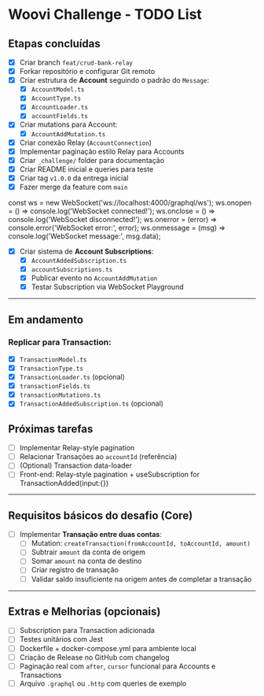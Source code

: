 # Woovi Challenge - TODO List

## Etapas concluídas

- [x] Criar branch `feat/crud-bank-relay`
- [x] Forkar repositório e configurar Git remoto
- [x] Criar estrutura de **Account** seguindo o padrão do `Message`:
  - [x] `AccountModel.ts`
  - [x] `AccountType.ts`
  - [x] `AccountLoader.ts`
  - [x] `accountFields.ts`
- [x] Criar mutations para Account:
  - [x] `AccountAddMutation.ts`
- [x] Criar conexão Relay (`AccountConnection`)
- [x] Implementar paginação estilo Relay para Accounts
- [x] Criar `_challenge/` folder para documentação
- [x] Criar README inicial e queries para teste
- [x] Criar tag `v1.0.0` da entrega inicial
- [x] Fazer merge da feature com `main`

const ws = new WebSocket('ws://localhost:4000/graphql/ws');
ws.onopen = () => console.log('WebSocket connected!');
ws.onclose = () => console.log('WebSocket disconnected!');
ws.onerror = (error) => console.error('WebSocket error:', error);
ws.onmessage = (msg) => console.log('WebSocket message:', msg.data);

- [x] Criar sistema de **Account Subscriptions**:
  - [x] `AccountAddedSubscription.ts`
  - [x] `accountSubscriptions.ts`
  - [x] Publicar evento no `AccountAddMutation`
  - [x] Testar Subscription via WebSocket Playground

---

## Em andamento

### Replicar para **Transaction**:

- [x] `TransactionModel.ts`
- [x] `TransactionType.ts`
- [x] `TransactionLoader.ts` (opcional)
- [x] `transactionFields.ts`
- [x] `transactionMutations.ts`
- [x] `TransactionAddedSubscription.ts` (opcional)

## Próximas tarefas

- [ ] Implementar Relay-style pagination
- [ ] Relacionar Transações ao `accountId` (referência)
- [ ] (Optional) Transaction data-loader
- [ ] Front-end: Relay‐style pagination + useSubscription for TransactionAdded(input:{})

---

## Requisitos básicos do desafio (Core)

- [ ] Implementar **Transação entre duas contas**:
  - [ ] Mutation: `createTransaction(fromAccountId, toAccountId, amount)`
  - [ ] Subtrair `amount` da conta de origem
  - [ ] Somar `amount` na conta de destino
  - [ ] Criar registro de transação
  - [ ] Validar saldo insuficiente na origem antes de completar a transação

---

## Extras e Melhorias (opcionais)

- [ ] Subscription para Transaction adicionada
- [ ] Testes unitários com Jest
- [ ] Dockerfile + docker-compose.yml para ambiente local
- [ ] Criação de Release no GitHub com changelog
- [ ] Paginação real com `after`, `cursor` funcional para Accounts e Transactions
- [ ] Arquivo `.graphql` ou `.http` com queries de exemplo
